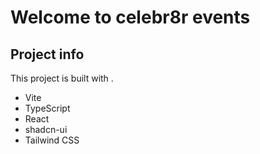 # Welcome to celebr8r events

## Project info

This project is built with .

- Vite
- TypeScript
- React
- shadcn-ui
- Tailwind CSS




